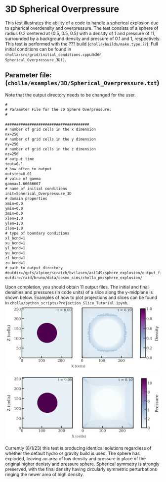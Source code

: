 # 3D Spherical Overpressure
This test illustrates the ability of a code to handle a spherical explosion due to spherical overdensity and overpressure. The test consists of a sphere of radius 0.2 centered at (0.5, 0.5, 0.5) with a density of 1 and pressure of 11, surrounded by a background density and pressure of 0.1 and 1, respectively. This test is performed with the ??? build (`cholla/builds/make.type.??`). Full initial conditions can be found in `cholla/src/grid/initial_conditions.cpp`under `Spherical_Overpressure_3D()`. 

## Parameter file: (`cholla/examples/3D/Spherical_Overpressure.txt`)
Note that the output directory needs to be changed for the user.
```
#
# Parameter File for the 3D Sphere Overpressure.
#

######################################
# number of grid cells in the x dimension
nx=256
# number of grid cells in the y dimension
ny=256
# number of grid cells in the z dimension
nz=256
# output time
tout=0.1
# how often to output
outstep=0.01
# value of gamma
gamma=1.66666667
# name of initial conditions
init=Spherical_Overpressure_3D
# domain properties
xmin=0.0
ymin=0.0
zmin=0.0
xlen=1.0
ylen=1.0
zlen=1.0
# type of boundary conditions
xl_bcnd=1
xu_bcnd=1
yl_bcnd=1
yu_bcnd=1
zl_bcnd=1
zu_bcnd=1
# path to output directory
#outdir=/gpfs/alpine/scratch/bvilasen/ast149/sphere_explosion/output_files/
outdir=/raid/bruno/data/cosmo_sims/cholla_pm/sphere_explosion/
```
Upon completion, you should obtain 11 output files. The initial and final densities and pressures (in code units) of a slice along the y-midplane is shown below.  Examples of how to plot projections and slices can be found in `cholla/python_scripts/Projection_Slice_Tutorial.ipynb`.  
<img src="./images/spherical-overpressure_density_xz.png" alt="Two 2D histograms side by side, showing density of cells in the z direction vs cells in x direction. The leftmost is the initial density plot with a circle of density 1 and radius 51.2 centered on (128,128). The remaining cells have a density of 0.1. The rightmost plot is the final density plot at t = 0.10. The location of the circle and slightly around it now has a density value of 0.1. Surrounding this is a 25 cell wide ring of higher density, ranging from 0.2 to 0.4. The edges of the ring are symmetrically perturbed and there is what appears to be a square with pinched, elongated corners overlaid over the whole image with a density of around 0.3. " width="1200" />  

<img src="./images/spherical-overpressure_pressure_xz.png" alt="Two 2D histograms side by side, showing pressure of cells in the z direction vs cells in x direction. The leftmost is the initial density plot with a circle of pressure 11 and radius 51.2 centered on (128,128). The remaining cells have a pressure of 1. The rightmost plot is the final density plot at t = 0.10. The location of the circle and slightly around it now has a pressure value of 1. There is a border around the edges of the plot with a width of 50 cells that has a pressure around 3. The border has beveled edges where the circle used to be and reaches a pressure of 4 in the corners. " width="1200" />  

Currently (8/1/23) this test is producing identical solutions regardless of whether the default hydro or gravity build is used. 
The sphere has exploded, leaving an area of low density and pressure in place of the original higher denisty and pressure sphere. Spherical symmetry is strongly preserved, with the final density having circularly symmetric perturbations ringing the newer area of high density. 
